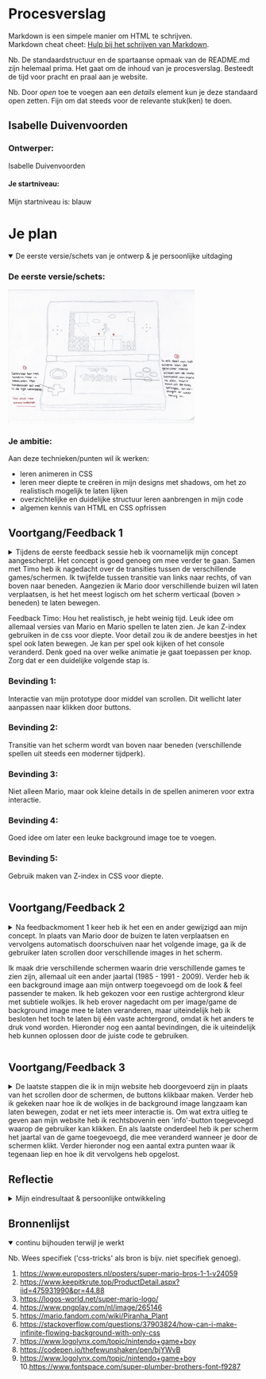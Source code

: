 # Procesverslag
Markdown is een simpele manier om HTML te schrijven.  
Markdown cheat cheet: [Hulp bij het schrijven van Markdown](https://github.com/adam-p/markdown-here/wiki/Markdown-Cheatsheet).

Nb. De standaardstructuur en de spartaanse opmaak van de README.md zijn helemaal prima. Het gaat om de inhoud van je procesverslag. Besteedt de tijd voor pracht en praal aan je website.

Nb. Door *open* toe te voegen aan een *details* element kun je deze standaard open zetten. Fijn om dat steeds voor de relevante stuk(ken) te doen.





## Isabelle Duivenvoorden

### Ontwerper:
Isabelle Duivenvoorden

#### Je startniveau:
Mijn startniveau is: blauw





# Je plan

<details open>
  <summary>De eerste versie/schets van je ontwerp & je persoonlijke uitdaging</summary>

  ### De eerste versie/schets:
  <img src="readme-images/conceptschets.jpg" width="375px" alt="eerste versie/schets">


  ### Je ambitie: 
  Aan deze technieken/punten wil ik werken:
  - leren animeren in CSS
  - leren meer diepte te creëren in mijn designs met shadows, om het zo realistisch mogelijk te laten lijken
  - overzichtelijke en duidelijke structuur leren aanbrengen in mijn code
  - algemen kennis van HTML en CSS opfrissen
 
</details>




## Voortgang/Feedback 1

<details>
  <summary>Tijdens de eerste feedback sessie heb ik voornamelijk mijn concept aangescherpt. Het concept is goed genoeg om mee verder te gaan. Samen met Timo heb ik nagedacht over de transities tussen de verschillende games/schermen. Ik twijfelde tussen transitie van links naar rechts, of van boven naar beneden. Aangezien ik Mario door verschillende buizen wil laten  verplaatsen, is het het meest logisch om het scherm verticaal (boven > beneden) te laten bewegen. 
    
Feedback Timo: Hou het realistisch, je hebt weinig tijd. Leuk idee om allemaal versies van Mario en Mario spellen te laten zien. Je kan Z-index gebruiken in de css voor diepte. Voor detail zou ik de andere beestjes in het spel ook laten bewegen. Je kan per spel ook kijken of het console veranderd. Denk goed na over welke animatie je gaat toepassen per knop. Zorg dat er een duidelijke volgende stap is.
    

  ### Bevinding 1:
  Interactie van mijn prototype door middel van scrollen. Dit wellicht later aanpassen naar klikken door buttons.

  ### Bevinding 2:
  Transitie van het scherm wordt van boven naar beneden (verschillende spellen uit steeds een moderner tijdperk).

  ### Bevinding 3:
  Niet alleen Mario, maar ook kleine details in de spellen animeren voor extra interactie.
    
  ### Bevinding 4:
  Goed idee om later een leuke background image toe te voegen.

  ### Bevinding 5:
  Gebruik maken van Z-index in CSS voor diepte. 
    
</details>




## Voortgang/Feedback 2

<details>
  <summary>Na feedbackmoment 1 keer heb ik het een en ander gewijzigd aan mijn concept. In plaats van Mario door de buizen te laten verplaatsen en vervolgens automatisch doorschuiven naar het volgende image, ga ik de gebruiker laten scrollen door verschillende images in het scherm. 
    
 Ik maak drie verschillende schermen waarin drie verschillende games te zien zijn, allemaal uit een ander jaartal (1985 - 1991 - 2009). Verder heb ik een background image aan mijn ontwerp toegevoegd om de look & feel passender te maken. Ik heb gekozen voor een rustige achtergrond kleur met subtiele wolkjes. Ik heb erover nagedacht om per image/game de background image mee te laten veranderen, maar uiteindelijk heb ik besloten het toch te laten bij één vaste achtergrond, omdat ik het anders te druk vond worden. Hieronder nog een aantal bevindingen, die ik uiteindelijk heb kunnen oplossen door de juiste code te gebruiken.</summary>
  
  
  ### Bevinding 1:
  Na het plaatsen van een img in het scherm van de gameboy kreeg ik deze niet netjes in het kader geplaatst.
  
  #### oplossing:
  Dit heb ik kunnen oplossen door overflow:hidden; te gebruiken. 
  
  <img src="readme-images/1.1.png" width="375px" alt="">
  <img src="readme-images/1.2.png" width="375px" alt="">


  
  ### Bevinding 2:
  Na het plaatsen van de afbeeldingen in mijn HTML ben ik deze in CSS gaan stylen. Waar ik hierbij ook tegenaan liep was dat de afbeeldingen alle drie    onder elkaar vielen (de eerste binnen het scherm van de gameboy en de andere twee buiten het scherm). 
  
  #### oplossing:
  Door de overige twee afbeeldingen die buiten het scherm van de gameboy vielen te verbergen heb ik overflow:hidden; gebruikt. 
  
  <img src="readme-images/5.1onderelkaar.png" width="375px" alt="">
  <img src="readme-images/5.2onderelkaar.png" width="375px" alt="">
 
  
  
  ### Bevinding 3:
  Na het plaatsen van de drie verschillende images wilde ik deze graag scrollbaar maken.
  
  #### oplossing:
  Om door de afbeeldingen te kunnen scrollen heb ik overflow:scroll; gebruikt. Dit zorgt er dus voor dat het scrollbaar wordt binnen de hoogte van het element zelf (de partent (schermpje vd gameboy) waar de img in is geplaatst. 
  
  <img src="readme-images/2.1.png" width="375px" alt="">

  
  
  ### Bevinding 4:
  Tijdens het scrollen door de verschillende schermen snapte het scherm niet netjes vast op één punt.
  
  #### oplossing:
  Dit heb ik opgelost door scroll-snap-type: y mandatory; te gebruiken. --> y zodat het beeld vast valt in het frame op de y-as.
  
  <img src="readme-images/2.1.png" width="375px" alt="">



  ### Bevinding 5:
  Nog een ander belangrijk leermoment voor mij waardoor mijn code crashte; ik had voor mijzelf in mijn code genoteerd dat ik nog een bepaalde bron moest vermelden. Doordat ik deze tekst niet in een comment had geplaatst werkte mijn code niet meer.
  
  #### oplossing:
  Wanneer je eigen geschreven tekst vergeet in een comment te plaatsen, wordt alle code daaronder onleesbaar. Dit deel van mijn website viel daardoor weg.
    
    <img src="readme-images/2.1.png" width="375px" alt="">
    <img src="readme-images/3.1codekapot.png" width="375px" alt="codekapot1">
    <img src="readme-images/3.2codekapot.png" width="375px" alt="codekapot2">
    <img src="readme-images/3.3codekapot.png" width="375px" alt="codekapot3">

</details>



  
## Voortgang/Feedback 3
  

<details>
  <summary>De laatste stappen die ik in mijn website heb doorgevoerd zijn in plaats van het scrollen door de schermen, de buttons klikbaar maken. Verder heb ik gekeken naar hoe ik de wolkjes in de background image langzaam kan laten bewegen, zodat er net iets meer interactie is. Om wat extra uitleg te geven aan mijn website heb ik rechtsbovenin een 'info'-button toegevoegd waarop de gebruiker kan klikken. En als laatste onderdeel heb ik per scherm het jaartal van de game toegevoegd, die mee veranderd wanneer je door de schermen klikt. Verder hieronder nog een aantal extra punten waar ik tegenaan liep en hoe ik dit vervolgens heb opgelost.</summary>
  
  ### Bevinding 1:
  De jaartallen onderin het scherm passen niet erg mooi in de rest van het design. Na feedback gekregen te hebben van Rowin heb ik besloten om er een box shadow achter te plaatsen.

  #### oplossing:
  Beschrijving hoe je het hebt hebt opgelost of als het niet gelukt is hoe je het zou oplossen (tekst en afbeeding(en)).
  
    <img src="readme-images/4.1boxshadow.png" width="375px" alt="">
    <img src="readme-images/4.2boxshadow.png" width="375px" alt="">
    <img src="readme-images/4.3boxshadowcode.png" width="375px" alt="">



  ### Bevinding 2:
  De inset box shadow van het schermpje is niet meer zichtbaar. Om toch nog iets meer detail in de gameboy toe te voegen wilde ik dit toch nog graag toevoegen. Helaas is het mijzelf niet gelukt, maar met Rowin zijn hulp wel. 

  #### oplossing:
  Zie code in bijgevoegde afbeelding. 
  
    <img src="readme-images/7.2boxshadowinside.png" width="375px" alt="hi">
    <img src="readme-images/7.3boxshadowinside.png" width="375px" alt="">
    <img src="readme-images/7.1boxshadowinside.png" width="375px" alt="">



  ### Bevinding 3:
  De vierkante button in mijn gameboy heb ik uiteindelijk met behulp van code van internet kunnen coderen. De onderdelen van deze button zijn allemaal in losse div'jes geplaatst. In plaats van div'jes te gebruiken had deze code ook geschreven kunnen worden door een unordered list (ul) en list items te gebruiken. Uiteindelijk heb ik de code niet hiernaar aangepast, omdat de code in mijn CSS anders niet meer klote. Wel was dit achteraf gezien netter geweest. 
  
  <img src="readme-images/6.1vierkantebutton.png" width="375px" alt="codekapot3">

</details>




## Reflectie

<details>
  <summary>Mijn eindresultaat & persoonlijke ontwikkeling</summary>

  ### Je uitkomst - karakteristiek screenshot(s):
  <img src="readme-images/dummy-plaatje.jpg" width="375px" alt="final ontwerp">


  ### Dit ging goed/Heb ik geleerd: 
  Korte omschrijving met plaatje(s)

  <img src="readme-images/dummy-plaatje.jpg" width="375px" alt="top">


  ### Dit was lastig/Is niet gelukt:
  Korte omschrijving met plaatje(s)

  <img src="readme-images/dummy-plaatje.jpg" width="375px" alt="bummer">
</details>





## Bronnenlijst

<details open>
<summary>continu bijhouden terwijl je werkt</summary>

Nb. Wees specifiek ('css-tricks' als bron is bijv. niet specifiek genoeg).

1. https://www.europosters.nl/posters/super-mario-bros-1-1-v24059
2. https://www.keepitkrute.top/ProductDetail.aspx?iid=475931990&pr=44.88 
3. https://logos-world.net/super-mario-logo/ 
4. https://www.pngplay.com/nl/image/265146
5. https://mario.fandom.com/wiki/Piranha_Plant
6. https://stackoverflow.com/questions/37903824/how-can-i-make-infinite-flowing-background-with-only-css
7. https://www.logolynx.com/topic/nintendo+game+boy
8. https://codepen.io/thefewunshaken/pen/bjYWvB
9. https://www.logolynx.com/topic/nintendo+game+boy
10.https://www.fontspace.com/super-plumber-brothers-font-f9287

</details>
